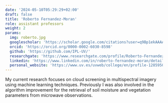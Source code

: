 ```yaml
---
date: '2024-05-10T05:29:29+02:00'
draft: false
title: 'Roberto Fernandez-Moran'
role: assistant professors
weight: 2
params:
  img: roberto.jpg
  googlescholar: 'https://scholar.google.com/citations?user=q9Bp1ekAAAAJ&hl=es&oi=ao'
  orcid: 'https://orcid.org/0000-0002-6030-8598'
  github: 'https://github.com/IPL-UV/'
  researchgate: 'https://www.researchgate.com/profile/Roberto-Fernandez-Moran'
  linkedin: 'https://www.linkedin.com/in/roberto-fernandez-moran/details/experience/'
  personal_website: 'https://www.uv.es/uvweb/college/en/profile-1285950309813.html?p2=fermoro&idA=truel'
---
```


My current research focuses on cloud screening in multispectral imagery using machine learning techniques. Previously I was also involved in the algorithm improvement for the retrieval of soil moisture and vegetation parameters from microwave observations.
